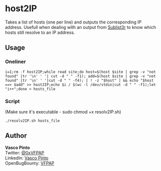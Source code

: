 # host2IP
Takes a list of hosts (one per line) and outputs the corresponding IP address.
Usefull when dealing with an output from [Sublist3r](https://github.com/aboul3la/Sublist3r) to know which hosts still resolve to an IP address.

## Usage

### Oneliner

```
i=1;rm -f host2IP;while read site;do host=$(host $site | grep -v "not found" |tr '\n' ' '| cut -d " " -f1); add=$(host $site | grep -v "not found" |tr '\n' ' '|cut -d " " -f4); [ ! -z "$host" ] && echo "$host ==> $add" >> host2IP;echo $i / $(wc -l /dev/stdin|cut -d " " -f1);let "i++";done < hosts_file
```

### Script
(Make sure it's executable - sudo chmod +x resolv2IP.sh)

```
./resolv2IP.sh hosts_file
```



## Author
**Vasco Pinto**
<br>Twitter: [@0xVFPAP](https://twitter.com/0xVFPAP)
<br>LinkedIn: [Vasco Pinto](https://linkedin.com/in/vascopinto97)
<br>OpenBugBounty: [VFPAP](https://www.openbugbounty.org/researchers/VFPAP)
